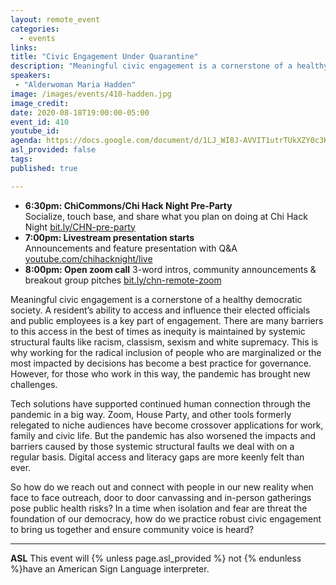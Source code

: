 ```yaml
---
layout: remote_event
categories:
  - events
links: 
title: "Civic Engagement Under Quarantine"
description: "Meaningful civic engagement is a cornerstone of a healthy democratic society. A resident’s ability to access and influence their elected officials and public employees is a key part of engagement. There are many barriers to this access in the best of times as inequity is maintained by systemic structural faults like racism, classism, sexism and white supremacy. This is why working for the radical inclusion of people who are marginalized or the most impacted by decisions has become a best practice for governance. However, for those who work in this way, the pandemic has brought new challenges."
speakers:
 - "Alderwoman Maria Hadden"
image: /images/events/410-hadden.jpg
image_credit:
date: 2020-08-18T19:00:00-05:00
event_id: 410
youtube_id: 
agenda: https://docs.google.com/document/d/1LJ_WI8J-AVVIT1utrTUkXZY0c3K-wA4HM3G1a2-5j2o/edit?usp=sharing
asl_provided: false
tags: 
published: true

---
```


* **6:30pm: ChiCommons/Chi Hack Night Pre-Party**<br />
Socialize, touch base, and share what you plan on doing at Chi Hack Night [bit.ly/CHN-pre-party](https://bit.ly/CHN-pre-party)
* **7:00pm: Livestream presentation starts**<br /> Announcements and feature presentation with Q&A [youtube.com/chihacknight/live](https://youtube.com/chihacknight/live)
* **8:00pm: Open zoom call** 3-word intros, community 
  announcements & breakout group pitches [bit.ly/chn-remote-zoom](https://bit.ly/chn-remote-zoom)

Meaningful civic engagement is a cornerstone of a healthy democratic society. A resident’s ability to access and influence their elected officials and public employees is a key part of engagement. There are many barriers to this access in the best of times as inequity is maintained by systemic structural faults like racism, classism, sexism and white supremacy. This is why working for the radical inclusion of people who are marginalized or the most impacted by decisions has become a best practice for governance. However, for those who work in this way, the pandemic has brought new challenges. 

Tech solutions have supported continued human connection through the pandemic in a big way. Zoom, House Party, and other tools formerly relegated to niche audiences have become crossover applications for work, family and civic life. But the pandemic has also worsened the impacts and barriers caused by those systemic structural faults we deal with on a regular basis. Digital access and literacy gaps are more keenly felt than ever.

So how do we reach out and connect with people in our new reality when face to face outreach, door to door canvassing and in-person gatherings pose public health risks? In a time when isolation and fear are threat the foundation of our democracy, how do we practice robust civic engagement to bring us together and ensure community voice is heard?

---

**ASL** This event will {% unless page.asl_provided %} not {% endunless %}have an American Sign Language interpreter.
